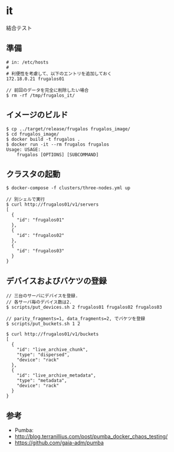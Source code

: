 it
===

結合テスト

準備
----

```
# in: /etc/hosts
#
# 利便性を考慮して、以下のエントリを追加しておく
172.18.0.21 frugalos01
```

```console
// 前回のデータを完全に削除したい場合
$ rm -rf /tmp/frugalos_it/
```

イメージのビルド
----------------

```console
$ cp ../target/release/frugalos frugalos_image/
$ cd frugalos_image/
$ docker build -t frugalos .
$ docker run -it --rm frugalos frugalos
Usage: USAGE:
    frugalos [OPTIONS] [SUBCOMMAND]
```

クラスタの起動
---------------

```console
$ docker-compose -f clusters/three-nodes.yml up

// 別シェルで実行
$ curl http://frugalos01/v1/servers
[
  {
    "id": "frugalos01"
  },
  {
    "id": "frugalos02"
  },
  {
    "id": "frugalos03"
  }
}
```

デバイスおよびバケツの登録
--------------------------

```console
// 三台のサーバにデバイスを登録.
// 各サーバ毎のデバイス数は2.
$ scripts/put_devices.sh 2 frugalos01 frugalos02 frugalos03

// parity_fragments=1, data_fragments=2, でバケツを登録
$ scripts/put_buckets.sh 1 2

$ curl http://frugalos01/v1/buckets
[
  {
    "id": "live_archive_chunk",
    "type": "dispersed",
    "device": "rack"
  },
  {
    "id": "live_archive_metadata",
    "type": "metadata",
    "device": "rack"
  }
}
```

参考
-----

- Pumba:
 - http://blog.terranillius.com/post/pumba_docker_chaos_testing/
 - https://github.com/gaia-adm/pumba
